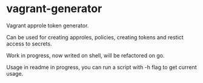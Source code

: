 # vagrant-generator

Vagrant approle token generator.

Can be used for creating approles, policies, creating tokens and restict access to secrets.

Work in progress, now writed on shell, will be refactored on go.

Usage in readme in progress, you can run a script with -h flag to get current usage.
